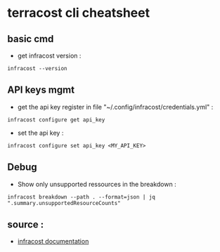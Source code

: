 # terracost cli cheatsheet

## basic cmd

- get infracost version :
```
infracost --version
```

## API keys mgmt
- get the api key register in file "~/.config/infracost/credentials.yml" :
```
infracost configure get api_key
```

- set the api key :
```
infracost configure set api_key <MY_API_KEY>
```

## Debug 

- Show only unsupported ressources in the breakdown :
```
infracost breakdown --path . --format=json | jq ".summary.unsupportedResourceCounts"
``` 

## source :

- [infracost documentation](https://www.infracost.io/docs/)